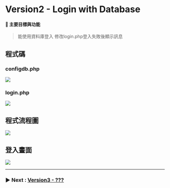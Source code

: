 # Version2 - Login with Database

####  :pushpin: 主要目標與功能
> 能使用資料庫登入
> 修改login.php登入失敗後顯示訊息

## 程式碼

### configdb.php
![](https://i.imgur.com/NKGX8sh.png)

### login.php
![](https://i.imgur.com/HyHbxaV.png)


## 程式流程圖
![](https://i.imgur.com/m5Ny0ga.png)

## 登入畫面
![](https://i.imgur.com/9Z5QcAT.png)

---

### :arrow_forward: Next : [Version3 - ??? ](https://github.com/iusam-chong/Homework/tree/master/HW-0818-PHP/Version2-DB) 
